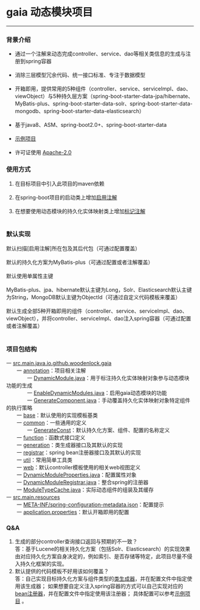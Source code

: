# gaia 动态模块项目
<hr>

### 背景介绍
* 通过一个注解来动态完成controller、service、dao等相关类信息的生成与注册到spring容器<br/><br/>
* 消除三层模型冗余代码、统一接口标准、专注于数据模型<br/><br/>
* 开箱即用，提供常用的5种组件（controller、service、serviceImpl、dao、viewObject）与5种持久层方案（spring-boot-starter-data-jpa/hibernate、MyBatis-plus、spring-boot-starter-data-solr、spring-boot-starter-data-mongodb、spring-boot-starter-data-elasticsearch）<br/><br/>
* 基于java8、ASM、spring-boot2.0+、spring-boot-starter-data<br/><br/>
* [示例项目](https://github.com/woodenlock/gaia-example) <br/><br/>
* 许可证使用 [Apache-2.0](LICENSE)

### 使用方式
1. 在目标项目中引入此项目的maven依赖<br><br>
2.  在spring-boot项目的启动类上增加[启用注解](src/main/java/io/github/woodenlock/gaia/annotation/EnableDynamicModules.java)<br><br>
3. 在想要使用动态模块的持久化实体映射类上增加[标记注解](src/main/java/io/github/woodenlock/gaia/annotation/DynamicModule.java)<br><br>

### 默认实现
默认扫描[启用注解]所在包及其后代包（可通过配置覆盖）<br><br>
默认的持久化方案为MyBatis-plus（可通过配置或者注解覆盖）<br><br>
默认使用单属性主键<br><br>
MyBatis-plus、jpa、hibernate默认主键为Long，Solr、Elasticsearch默认主键为String，MongoDB默认主键为ObjectId（可通过自定义代码模板来覆盖）<br><br>
默认生成全部5种开箱即用的组件（controller、service、serviceImpl、dao、viewObject），并将controller、serviceImpl、dao注入spring容器（可通过配置或者注解覆盖）<br><br>

### 项目包结构
一 [src.main.java.io.github.woodenlock.gaia](src/main/java/io/github/woodenlock/gaia)<br>
&emsp;&emsp;一 [annotation](src/main/java/io/github/woodenlock/gaia/annotation)：项目相关注解<br>
&emsp;&emsp;&emsp;&emsp;一 [DynamicModule.java](src/main/java/io/github/woodenlock/gaia/annotation/DynamicModule.java)：用于标注持久化实体映射对象参与动态模块功能的生成<br>
&emsp;&emsp;&emsp;&emsp;一 [EnableDynamicModules.java](src/main/java/io/github/woodenlock/gaia/annotation/EnableDynamicModules.java)：启用gaia动态模块的功能<br>
&emsp;&emsp;&emsp;&emsp;一 [GenerateComponent.java](src/main/java/io/github/woodenlock/gaia/annotation/GenerateComponent.java)：手动覆盖持久化实体映射对象特定组件的执行策略<br>
&emsp;&emsp;一 [base](src/main/java/io/github/woodenlock/gaia/base)：默认使用的实现模板基类<br>
&emsp;&emsp;一 [common](src/main/java/io/github/woodenlock/gaia/common)：一些通用的定义<br>
&emsp;&emsp;&emsp;&emsp;一 [GenerateConst](src/main/java/io/github/woodenlock/gaia/common/GenerateConst.java)：默认持久化方案、组件、配置的名称定义<br>
&emsp;&emsp;一 [function](src/main/java/io/github/woodenlock/gaia/function)：函数式接口定义<br>
&emsp;&emsp;一 [generation](src/main/java/io/github/woodenlock/gaia/generation)：类生成器接口及其默认的实现<br>
&emsp;&emsp;一 [registrar](src/main/java/io/github/woodenlock/gaia/registrar)：spring bean注册器接口及其默认的实现<br>
&emsp;&emsp;一 [util](src/main/java/io/github/woodenlock/gaia/util)：常用简单工具类<br>
&emsp;&emsp;一 [web](src/main/java/io/github/woodenlock/gaia/web)：默认controller模板使用的相关web视图定义<br>
&emsp;&emsp;一 [DynamicModuleProperties.java](src/main/java/io/github/woodenlock/gaia/DynamicModuleProperties.java)：配置属性对象<br>
&emsp;&emsp;一 [DynamicModuleRegistrar.java](src/main/java/io/github/woodenlock/gaia/DynamicModuleRegistrar.java)：整合spring的注册器<br>
&emsp;&emsp;一 [ModuleTypeCache.java](src/main/java/io/github/woodenlock/gaia/ModuleTypeCache.java)：实际动态组件的组装及其缓存<br>
一 [src.main.resources](src/main/resources)<br>
&emsp;&emsp;一 [META-INF/spring-configuration-metadata.json](src/main/resources/META-INF/spring-configuration-metadata.json)：配置提示<br>
&emsp;&emsp;一 [application.properties](src/main/resources/application.properties)：默认开箱即用的配置<br>

### Q&A
1. 生成的部分controller查询接口返回与预期的不一致？<br>
    答：基于Lucene的相关持久化方案（包括Solr、Elasticsearch）的实现效果由对应持久化方案自身决定的，例如索引、是否存储等特定，此项目尽量不侵入持久化框架的实现。
2. 默认提供的代码模板不好用该如何覆盖？<br>
    答：自己实现目标持久化方案与组件类型的[类生成器](src/main/java/io/github/woodenlock/gaia/generation/ClassGenerator.java)，并在配置文件中指定使用该生成器；
    如果想要自定义注入spring容器的方式可以自己实现对应的[bean注册器](src/main/java/io/github/woodenlock/gaia/registrar/BeanRegistrar.java)，并在配置文件中指定使用该注册器；
    具体配置可以参考[示例项目](https://github.com/woodenlock/gaia-example) 。